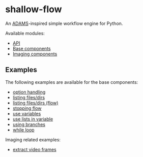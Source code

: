 # shallow-flow
An [ADAMS](https://adams.cms.waikato.ac.nz/)-inspired simple workflow engine for Python.

Available modules:

* [API](api)
* [Base components](base)
* [Imaging components](imaging)


## Examples

The following examples are available for the base components:

* [option handling](examples/option_handling.py)
* [listing files/dirs](examples/list_files.py)
* [listing files/dirs (flow)](examples/flow_listing_files.py)
* [stopping flow](examples/stopping_flow.py)
* [use variables](examples/use_variables.py)
* [use lists in variable](examples/use_lists_in_variable.py)
* [using branches](examples/branching.py)
* [while loop](examples/while_loop.py)

Imaging related examples:  

* [extract video frames](examples/extract_video_frames.py)
